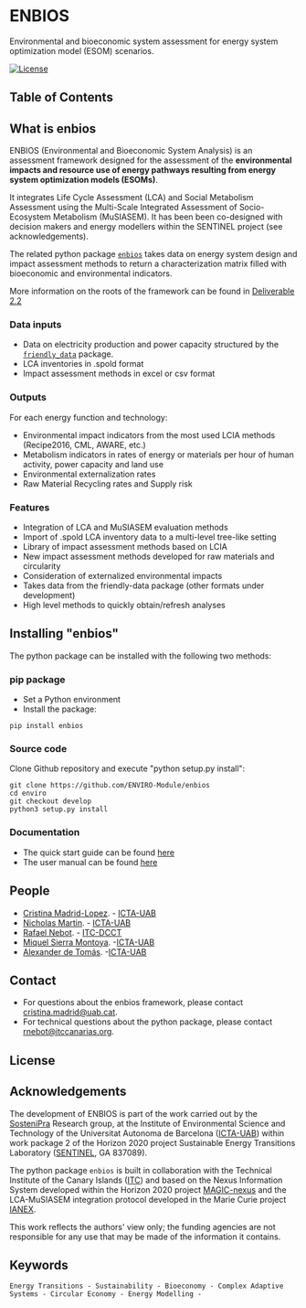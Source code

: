 # ENBIOS 
Environmental and bioeconomic system assessment for energy system optimization model (ESOM) scenarios.
<Intro>


[![License](https://img.shields.io/badge/License-BSD%203--Clause-blue.svg)](LICENSE)

<!-- Insert a representative Screenshot or an animated GIF (use "Recordit"?) -->

## Table of Contents

  
## What is enbios
ENBIOS (Environmental and Bioeconomic System Analysis) is an assessment framework designed for the assessment of the **environmental impacts and resource use of energy pathways resulting from energy system optimization models (ESOMs)**.

It  integrates Life Cycle Assessment (LCA) and Social Metabolism Assessment using the Multi-Scale Integrated Assessment of Socio-Ecosystem Metabolism (MuSIASEM). It has been been co-designed with decision makers and energy modellers within the SENTINEL project (see acknowledgements).

The related python package [`enbios`](https://pypi.org/project/enbios/) takes data on energy system design and impact assessment methods to return a characterization matrix filled with bioeconomic and environmental indicators.  

More information on the roots of the framework can be found in [Deliverable 2.2]() 

### Data inputs
- Data on electricity production and power capacity structured by the [`friendly_data`](https://pypi.org/project/friendly-data/) package. 
- LCA inventories in .spold format
- Impact assessment methods in excel or csv format

### Outputs 
For each energy function and technology:
- Environmental impact indicators from the most used LCIA methods (Recipe2016, CML, AWARE, etc.)
- Metabolism indicators in rates of energy or materials per hour of human activity, power capacity and land use 
- Environmental externalization rates
- Raw Material Recycling rates and Supply risk


### Features

- Integration of LCA and MuSIASEM evaluation methods
- Import of .spold LCA inventory data to a multi-level tree-like setting
- Library of impact assessment methods based on LCIA
- New impact assessment methods developed for raw materials and circularity
- Consideration of externalized environmental impacts
- Takes data from the friendly-data package (other formats under development)
- High level methods to quickly obtain/refresh analyses


## Installing "enbios"

The python package can be installed with the following two methods:

### pip package

* Set a Python environment
* Install the package:

`pip install enbios`

### Source code

Clone Github repository and execute "python setup.py install":

```
git clone https://github.com/ENVIRO-Module/enbios
cd enviro
git checkout develop
python3 setup.py install
```

### Documentation

- The quick start guide can be found [here]()
- The user manual can be found [here]()

## People


* [Cristina Madrid-Lopez](https://portalrecerca.uab.cat/en/persons/cristina-madrid-lopez-3). - [ICTA-UAB](https://www.uab.cat/icta/) 
* [Nicholas Martin](https://portalrecerca.uab.cat/en/persons/nicholas-martin-4). - [ICTA-UAB](https://www.uab.cat/icta/)
* [Rafael Nebot](https://www.linkedin.com/in/rafael-j-nebot-medina-31551a12/). - [ITC-DCCT](https://www.itccanarias.org/web/en/)
* [Miquel Sierra Montoya](https://www.linkedin.com/in/miquel-sierra-montoya-0b8a28bb/).  -[ICTA-UAB](https://www.uab.cat/icta/) 
* [Alexander de Tomás](https://www.linkedin.com/in/alexander-de-tom%C3%A1s-pascual-a85348185/).  -[ICTA-UAB](https://www.uab.cat/icta/) 


## Contact

- For questions about the enbios framework, please contact [cristina.madrid@uab.cat](mailto:cristina.madrid@uab.cat).
- For technical questions about the python package, please contact [rnebot@itccanarias.org](mailto:rnebot@itccanarias.org).

## License
<!-- This project is licensed under the BSD-3 License - see the [LICENSE](LICENSE) file for details-->
<!-- Rafa, can we take a decision about the license??-->
## Acknowledgements
The development of ENBIOS is part of the work carried out by the [SosteniPra](https://www.sostenipra.cat/) Research group, at the Institute of Environmental Science and Technology of the Universitat Autonoma de Barcelona ([ICTA-UAB](https://www.uab.cat/icta/)) within work package 2 of the Horizon 2020 project Sustainable Energy Transitions Laboratory ([SENTINEL](https://sentinel.energy>), GA 837089).

The python package `enbios` is built in collaboration with the Technical Institute of the Canary Islands ([ITC](https://www.itccanarias.org/web/es/)) and based on the Nexus Information System developed within the Horizon 2020 project [MAGIC-nexus](https://magic-nexus.eu/) and the LCA-MuSIASEM integration protocol developed in the Marie Curie project [IANEX](https://cordis.europa.eu/project/id/623593).

This work reflects the authors' view only; the funding agencies are not responsible for any use that may be made of the information it contains.

## Keywords

    Energy Transitions - Sustainability - Bioeconomy - Complex Adaptive Systems - Circular Economy - Energy Modelling - 
